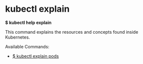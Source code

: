 # kubectl explain

**$ kubectl help explain**

This command explains the resources and concepts
found inside Kubernetes.

Available Commands:

* [$ kubectl explain pods](./pod/README.md)